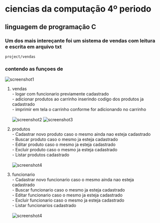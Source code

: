 # ciencias da computação 4º periodo
## linguagem de programação C

### Um dos mais intereçante foi um sistema de vendas com leitura e escrita em arquivo txt

`
  project/vendas
`

### contendo as funçoes de 
  ![screenshot1](img/screenshot1)

  1. vendas<br>
    - logar com funcionario previamente cadastrado<br>
    - adicionar produtos ao carrinho inserindo codigo dos produtos ja cadastrado<br>
    - imprimir em tela o carrinho conforme for adicionando no carrinho<br><br>
  ![screenshot2](img/screenshot2)
  ![screenshot3](img/screenshot3)

  2. produtos<br>
    - Cadastrar novo produto caso o mesmo ainda nao esteja cadastrado<br>
    - Buscar produto caso o mesmo ja esteja cadastrado<br>
    - Editar produto caso o mesmo ja esteja cadastrado<br>
    - Excluir produto caso o mesmo ja esteja cadastrado<br>
    - Listar produtos cadastrado<br><br>
  ![screenshot4](img/screenshot4)

  3. funcionario<br>
    - Cadastrar novo funcionario caso o mesmo ainda nao esteja cadastrado<br>
    - Buscar funcionario caso o mesmo ja esteja cadastrado<br>
    - Editar funcionario caso o mesmo ja esteja cadastrado<br>
    - Excluir funcionario caso o mesmo ja esteja cadastrado<br>
    - Listar funcionarios cadastrado<br><br>
  ![screenshot4](img/screenshot4)